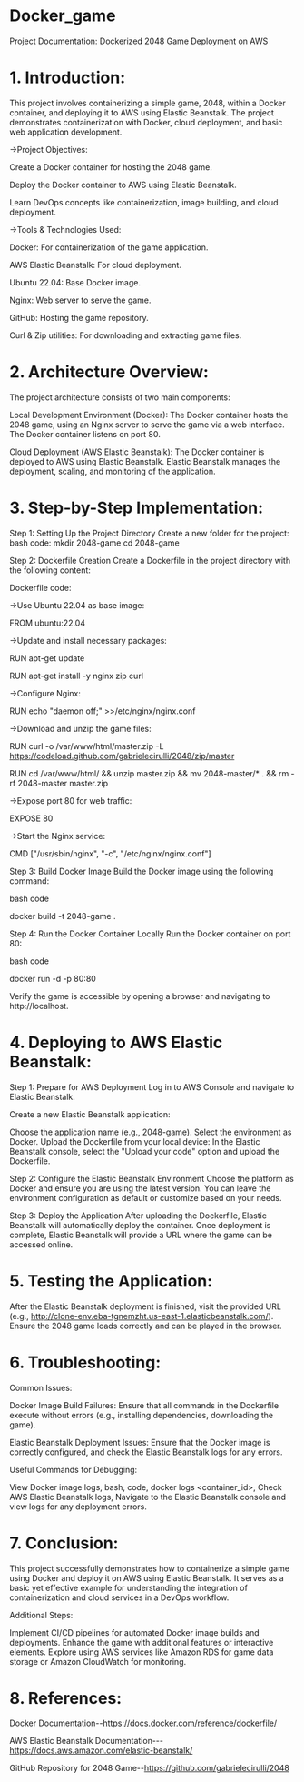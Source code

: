 # Docker_game
Project Documentation: Dockerized 2048 Game Deployment on AWS

# 1. Introduction:

This project involves containerizing a simple game, 2048, within a Docker container, and deploying it to AWS using Elastic Beanstalk. The project demonstrates containerization with Docker, cloud deployment, and basic web application development.

->Project Objectives:

Create a Docker container for hosting the 2048 game.

Deploy the Docker container to AWS using Elastic Beanstalk.

Learn DevOps concepts like containerization, image building, and cloud deployment.

->Tools & Technologies Used:

Docker: For containerization of the game application.

AWS Elastic Beanstalk: For cloud deployment.

Ubuntu 22.04: Base Docker image.

Nginx: Web server to serve the game.

GitHub: Hosting the game repository.

Curl & Zip utilities: For downloading and extracting game files.

# 2. Architecture Overview:

The project architecture consists of two main components:

Local Development Environment (Docker):
The Docker container hosts the 2048 game, using an Nginx server to serve the game via a web interface.
The Docker container listens on port 80.

Cloud Deployment (AWS Elastic Beanstalk):
The Docker container is deployed to AWS using Elastic Beanstalk.
Elastic Beanstalk manages the deployment, scaling, and monitoring of the application.

# 3. Step-by-Step Implementation:
   
Step 1: Setting Up the Project Directory
Create a new folder for the project:
bash
code:
mkdir 2048-game
cd 2048-game

Step 2: Dockerfile Creation
Create a Dockerfile in the project directory with the following content:

Dockerfile
code:

->Use Ubuntu 22.04 as base image:

FROM ubuntu:22.04

->Update and install necessary packages:
 
RUN apt-get update

RUN apt-get install -y nginx zip curl

->Configure Nginx:
 
RUN echo "daemon off;" >>/etc/nginx/nginx.conf

->Download and unzip the game files:
 
RUN curl -o /var/www/html/master.zip -L https://codeload.github.com/gabrielecirulli/2048/zip/master

RUN cd /var/www/html/ && unzip master.zip && mv 2048-master/* . && rm -rf 2048-master master.zip

->Expose port 80 for web traffic:
 
EXPOSE 80

->Start the Nginx service:
 
CMD ["/usr/sbin/nginx", "-c", "/etc/nginx/nginx.conf"]

Step 3: Build Docker Image
Build the Docker image using the following command:

bash code

docker build -t 2048-game .

Step 4: Run the Docker Container Locally
Run the Docker container on port 80:

bash code

docker run -d -p 80:80 <image id>

Verify the game is accessible by opening a browser and navigating to http://localhost.

# 4. Deploying to AWS Elastic Beanstalk:

Step 1: Prepare for AWS Deployment
Log in to AWS Console and navigate to Elastic Beanstalk.

Create a new Elastic Beanstalk application:

Choose the application name (e.g., 2048-game).
Select the environment as Docker.
Upload the Dockerfile from your local device:
In the Elastic Beanstalk console, select the "Upload your code" option and upload the Dockerfile.

Step 2: Configure the Elastic Beanstalk Environment
Choose the platform as Docker and ensure you are using the latest version.
You can leave the environment configuration as default or customize based on your needs.

Step 3: Deploy the Application
After uploading the Dockerfile, Elastic Beanstalk will automatically deploy the container.
Once deployment is complete, Elastic Beanstalk will provide a URL where the game can be accessed online.

# 5. Testing the Application:
   
After the Elastic Beanstalk deployment is finished, visit the provided URL (e.g., http://clone-env.eba-tgnemzht.us-east-1.elasticbeanstalk.com/).
Ensure the 2048 game loads correctly and can be played in the browser.

# 6. Troubleshooting:

Common Issues:

Docker Image Build Failures: Ensure that all commands in the Dockerfile execute without errors (e.g., installing dependencies, downloading the game).

Elastic Beanstalk Deployment Issues: Ensure that the Docker image is correctly configured, and check the Elastic Beanstalk logs for any errors.

Useful Commands for Debugging:

View Docker image logs,
bash,
code,
docker logs <container_id>,
Check AWS Elastic Beanstalk logs,
Navigate to the Elastic Beanstalk console and view logs for any deployment errors.

# 7. Conclusion:

This project successfully demonstrates how to containerize a simple game using Docker and deploy it on AWS using Elastic Beanstalk. It serves as a basic yet effective example for understanding the integration of containerization and cloud services in a DevOps workflow.

Additional Steps:

Implement CI/CD pipelines for automated Docker image builds and deployments.
Enhance the game with additional features or interactive elements.
Explore using AWS services like Amazon RDS for game data storage or Amazon CloudWatch for monitoring.

# 8. References:

Docker Documentation--https://docs.docker.com/reference/dockerfile/

AWS Elastic Beanstalk Documentation---https://docs.aws.amazon.com/elastic-beanstalk/

GitHub Repository for 2048 Game--https://github.com/gabrielecirulli/2048
